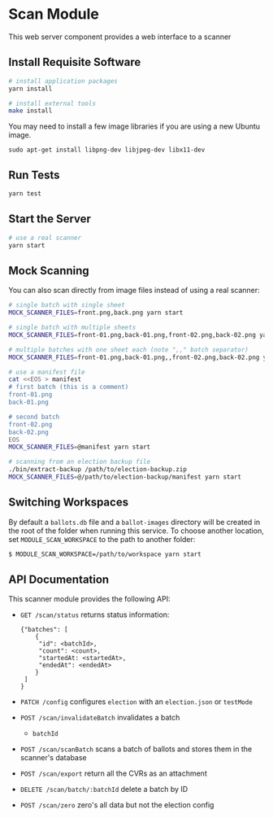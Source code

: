 # Scan Module

This web server component provides a web interface to a scanner

## Install Requisite Software

```sh
# install application packages
yarn install

# install external tools
make install
```

You may need to install a few image libraries if you are using a new Ubuntu
image.

```
sudo apt-get install libpng-dev libjpeg-dev libx11-dev
```

## Run Tests

```sh
yarn test
```

## Start the Server

```sh
# use a real scanner
yarn start
```

## Mock Scanning

You can also scan directly from image files instead of using a real scanner:

```sh
# single batch with single sheet
MOCK_SCANNER_FILES=front.png,back.png yarn start

# single batch with multiple sheets
MOCK_SCANNER_FILES=front-01.png,back-01.png,front-02.png,back-02.png yarn start

# multiple batches with one sheet each (note ",," batch separator)
MOCK_SCANNER_FILES=front-01.png,back-01.png,,front-02.png,back-02.png yarn start

# use a manifest file
cat <<EOS > manifest
# first batch (this is a comment)
front-01.png
back-01.png

# second batch
front-02.png
back-02.png
EOS
MOCK_SCANNER_FILES=@manifest yarn start

# scanning from an election backup file
./bin/extract-backup /path/to/election-backup.zip
MOCK_SCANNER_FILES=@/path/to/election-backup/manifest yarn start
```

## Switching Workspaces

By default a `ballots.db` file and a `ballot-images` directory will be created
in the root of the folder when running this service. To choose another location,
set `MODULE_SCAN_WORKSPACE` to the path to another folder:

```sh
$ MODULE_SCAN_WORKSPACE=/path/to/workspace yarn start
```

## API Documentation

This scanner module provides the following API:

- `GET /scan/status` returns status information:

  ```
  {"batches": [
      {
       "id": <batchId>,
       "count": <count>,
       "startedAt: <startedAt>,
       "endedAt": <endedAt>
      }
   ]
  }
  ```

- `PATCH /config` configures `election` with an `election.json` or `testMode`

- `POST /scan/invalidateBatch` invalidates a batch

  - `batchId`

- `POST /scan/scanBatch` scans a batch of ballots and stores them in the
  scanner's database

- `POST /scan/export` return all the CVRs as an attachment

- `DELETE /scan/batch/:batchId` delete a batch by ID

- `POST /scan/zero` zero's all data but not the election config
